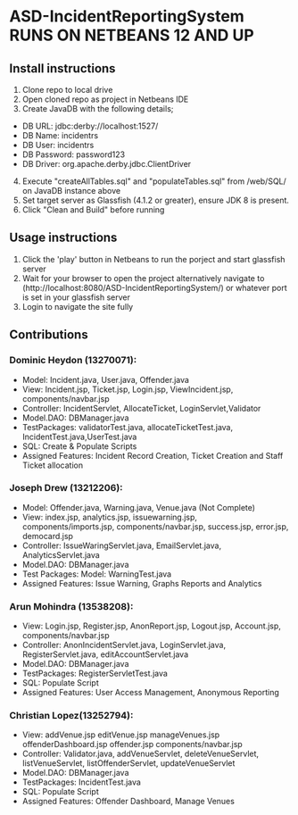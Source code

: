 # ASD-IncidentReportingSystem RUNS ON NETBEANS 12 AND UP
## Install instructions
1. Clone repo to local drive
2. Open cloned repo as project in Netbeans IDE
3. Create JavaDB with the following details;
  - DB URL: jdbc:derby://localhost:1527/
  - DB Name: incidentrs
  - DB User: incidentrs
  - DB Password: password123
  - DB Driver: org.apache.derby.jdbc.ClientDriver
4. Execute "createAllTables.sql" and "populateTables.sql" from /web/SQL/ on JavaDB instance above
5. Set target server as Glassfish (4.1.2 or greater), ensure JDK 8 is present.
6. Click "Clean and Build" before running

## Usage instructions
1. Click the 'play' button in Netbeans to run the porject and start glassfish server
2. Wait for your browser to open the project alternatively navigate to (http://localhost:8080/ASD-IncidentReportingSystem/) or whatever port is set in your glassfish server
3. Login to navigate the site fully

## Contributions
### Dominic Heydon (13270071):
  * Model: Incident.java, User.java, Offender.java
  * View: Incident.jsp, Ticket.jsp, Login.jsp, ViewIncident.jsp, components/navbar.jsp
  * Controller: IncidentServlet, AllocateTicket, LoginServlet,Validator
  * Model.DAO: DBManager.java
  * TestPackages: validatorTest.java, allocateTicketTest.java, IncidentTest.java,UserTest.java
  * SQL: Create & Populate Scripts
  * Assigned Features: Incident Record Creation, Ticket Creation and Staff Ticket allocation

### Joseph Drew (13212206): 
  * Model: Offender.java, Warning.java, Venue.java (Not Complete)
  * View: index.jsp, analytics.jsp, issuewarning.jsp, components/imports.jsp, components/navbar.jsp, success.jsp, error.jsp, democard.jsp
  * Controller: IssueWaringServlet.java, EmailServlet.java, AnalyticsServlet.java
  * Model.DAO: DBManager.java
  * Test Packages: Model: WarningTest.java
  * Assigned Features: Issue Warning, Graphs Reports and Analytics

### Arun Mohindra (13538208):
  * View: Login.jsp, Register.jsp, AnonReport.jsp, Logout.jsp, Account.jsp, components/navbar.jsp
  * Controller: AnonIncidentServlet.java, LoginServlet.java, RegisterServlet.java, editAccountServlet.java
  * Model.DAO: DBManager.java
  * TestPackages: RegisterServletTest.java
  * SQL: Populate Script
  * Assigned Features: User Access Management, Anonymous Reporting

### Christian Lopez(13252794):
  * View: addVenue.jsp editVenue.jsp manageVenues.jsp offenderDashboard.jsp offender.jsp components/navbar.jsp
  * Controller: Validator.java, addVenueServlet, deleteVenueServlet, listVenueServlet, listOffenderServlet, updateVenueServlet
  * Model.DAO: DBManager.java
  * TestPackages: IncidentTest.java
  * SQL: Populate Script
  * Assigned Features: Offender Dashboard, Manage Venues